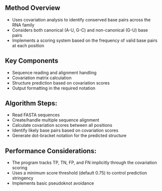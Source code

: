 ## Method Overview

* Uses covariation analysis to identify conserved base pairs across the RNA family
* Considers both canonical (A-U, G-C) and non-canonical (G-U) base pairs
* Implements a scoring system based on the frequency of valid base pairs at each position


## Key Components

* Sequence reading and alignment handling
* Covariation matrix calculation
* Structure prediction based on covariation scores
* Output formatting in the required notation


## Algorithm Steps:

* Read FASTA sequences
* Create/handle multiple sequence alignment
* Calculate covariation scores between all positions
* Identify likely base pairs based on covariation scores
* Generate dot-bracket notation for the predicted structure


## Performance Considerations:

* The program tracks TP, TN, FP, and FN implicitly through the covariation scoring
* Uses a minimum score threshold (default 0.75) to control prediction stringency
* Implements basic pseudoknot avoidance